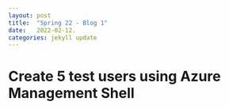 ```yaml
---
layout: post
title:  "Spring 22 - Blog 1"
date:   2022-02-12.
categories: jekyll update
---
```


<h1> Create 5 test users using Azure Management Shell </h1>

